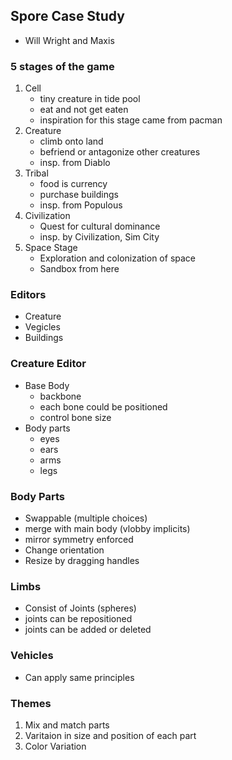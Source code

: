 ## Spore Case Study
- Will Wright and Maxis

### 5 stages of the game
1. Cell
    - tiny creature in tide pool
    - eat and not get eaten
    - inspiration for this stage came from pacman
2. Creature
    - climb onto land
    - befriend or antagonize other creatures
    - insp. from Diablo
3. Tribal
    - food is currency
    - purchase buildings
    - insp. from Populous
4. Civilization
    - Quest for cultural dominance
    - insp. by Civilization, Sim City
5. Space Stage
    - Exploration and colonization of space
    - Sandbox from here

### Editors
- Creature
- Vegicles
- Buildings

### Creature Editor
- Base Body
  - backbone
  - each bone could be positioned
  - control bone size
- Body parts
  - eyes
  - ears
  - arms
  - legs

### Body Parts
- Swappable (multiple choices)
- merge with main body (vlobby implicits)
- mirror symmetry enforced
- Change orientation
- Resize by dragging handles

### Limbs
- Consist of Joints (spheres)
- joints can be repositioned
- joints can be added or deleted

### Vehicles
- Can apply same principles

### Themes
1. Mix and match parts
2. Varitaion in size and position of each part
3. Color Variation
